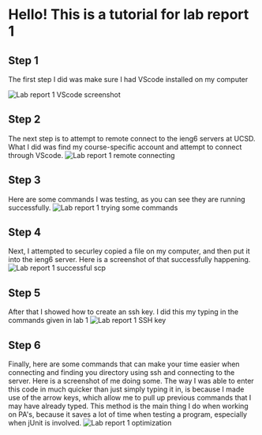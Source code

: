 # Hello! This is a tutorial for lab report 1


## Step 1
The first step I did was make sure I had VScode installed on my computer

![Lab report 1 VScode screenshot](https://user-images.githubusercontent.com/97641362/149598023-f06ae688-6856-46b8-86d9-4b694a1020ad.png)

## Step 2
The next step is to attempt to remote connect to the ieng6 servers at UCSD. What I did was find my course-specific account and attempt to connect through VScode.
![Lab report 1 remote connecting](https://user-images.githubusercontent.com/97641362/149598933-f7edc213-3474-43cd-a678-39e4c0b24984.png)


## Step 3
Here are some commands I was testing, as you can see they are running successfully.
![Lab report 1 trying some commands](https://user-images.githubusercontent.com/97641362/149599624-2e5f7b35-c97c-4b17-ba3d-565449f309a7.png)


## Step 4
Next, I attempted to securley copied a file on my computer, and then put it into the ieng6 server. Here is a screenshot of that successfully happening.
![Lab report 1 successful scp](https://user-images.githubusercontent.com/97641362/149600154-0946e2af-4460-4981-9cec-fca15dc79170.png)

## Step 5
After that I showed how to create an ssh key. I did this my typing in the commands given in lab 1
![Lab report 1 SSH key](https://user-images.githubusercontent.com/97641362/149600733-645b1af4-fdf7-4050-96f3-63efea999194.png)

## Step 6
Finally, here are some commands that can make your time easier when connecting and finding you directory using ssh and connecting to the server. Here is a screenshot
of me doing some. The way I was able to enter this code in much quicker than just simply typing it in, is because I made use of the arrow keys, which allow me to pull up previous commands that I may have already typed. This method is the main thing I do when working on PA's, because it saves a lot of time when testing a program, especially when jUnit is involved.
![Lab report 1 optimization](https://user-images.githubusercontent.com/97641362/149600929-f44a71ee-11bf-463e-8352-b8b0d1022de5.png)
